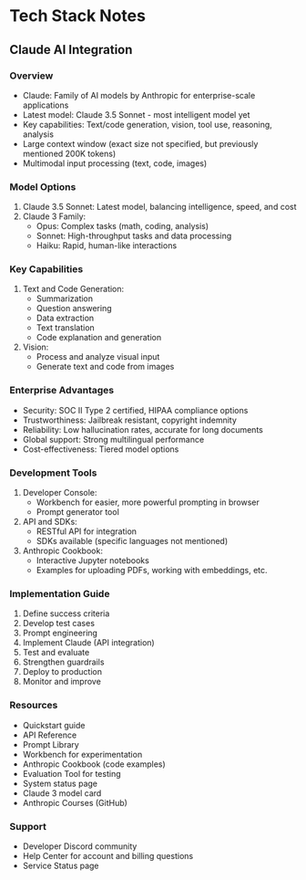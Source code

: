 # Tech Stack Notes

## Claude AI Integration

### Overview
- Claude: Family of AI models by Anthropic for enterprise-scale applications
- Latest model: Claude 3.5 Sonnet - most intelligent model yet
- Key capabilities: Text/code generation, vision, tool use, reasoning, analysis
- Large context window (exact size not specified, but previously mentioned 200K tokens)
- Multimodal input processing (text, code, images)

### Model Options
1. Claude 3.5 Sonnet: Latest model, balancing intelligence, speed, and cost
2. Claude 3 Family:
   - Opus: Complex tasks (math, coding, analysis)
   - Sonnet: High-throughput tasks and data processing
   - Haiku: Rapid, human-like interactions

### Key Capabilities
1. Text and Code Generation:
   - Summarization
   - Question answering
   - Data extraction
   - Text translation
   - Code explanation and generation
2. Vision:
   - Process and analyze visual input
   - Generate text and code from images

### Enterprise Advantages
- Security: SOC II Type 2 certified, HIPAA compliance options
- Trustworthiness: Jailbreak resistant, copyright indemnity
- Reliability: Low hallucination rates, accurate for long documents
- Global support: Strong multilingual performance
- Cost-effectiveness: Tiered model options

### Development Tools
1. Developer Console:
   - Workbench for easier, more powerful prompting in browser
   - Prompt generator tool
2. API and SDKs:
   - RESTful API for integration
   - SDKs available (specific languages not mentioned)
3. Anthropic Cookbook:
   - Interactive Jupyter notebooks
   - Examples for uploading PDFs, working with embeddings, etc.

### Implementation Guide
1. Define success criteria
2. Develop test cases
3. Prompt engineering
4. Implement Claude (API integration)
5. Test and evaluate
6. Strengthen guardrails
7. Deploy to production
8. Monitor and improve

### Resources
- Quickstart guide
- API Reference
- Prompt Library
- Workbench for experimentation
- Anthropic Cookbook (code examples)
- Evaluation Tool for testing
- System status page
- Claude 3 model card
- Anthropic Courses (GitHub)

### Support
- Developer Discord community
- Help Center for account and billing questions
- Service Status page
